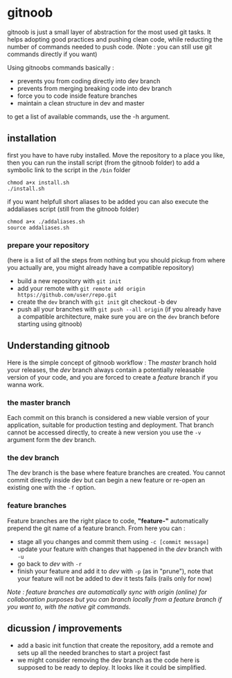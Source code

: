 # gitnoob

gitnoob is just a small layer of abstraction for the most used git tasks.
It helps adopting good practices and pushing clean code, while reducting the number of commands needed to push code.
(Note : you can still use git commands directly if you want)

Using gitnoobs commands basically :

- prevents you from coding directly into dev branch
- prevents from merging breaking code into dev branch
- force you to code inside feature branches
- maintain a clean structure in dev and master

to get a list of available commands, use the -h argument.
## installation
first you have to have ruby installed.
Move the repository to a place you like, then you can run the install script (from the gitnoob folder) to add a symbolic link to the script in the `/bin` folder

```
chmod a+x install.sh
./install.sh
```

if you want helpfull short aliases to be added you can also execute the addaliases script (still from the gitnoob folder)

```
chmod a+x ./addaliases.sh
source addaliases.sh
```
### prepare your repository
(here is a list of all the steps from nothing but you should pickup from where you actually are, you might already have a compatible repository)
- build a new repository with `git init`
- add your remote with `git remote add origin https://github.com/user/repo.git`
- create the `dev` branch with `git init` git checkout -b dev
- push all your branches with `git push --all origin`
(if you already have a compatible architecture, make sure you are on the `dev` branch before starting using gitnoob)

## Understanding gitnoob
Here is the simple concept of gitnoob workflow :
The *master* branch hold your releases, the *dev* branch always contain a potentially releasable version of your code, and you are forced to create a *feature* branch if you wanna work.

### the master branch
Each commit on this branch is considered a new viable version of your application, suitable for production testing and deployment.
That branch cannot be accessed directly, to create à new version you use the `-v` argument form the dev branch.

### the dev branch
The dev branch is the base where feature branches are created. You cannot commit directly inside dev but can begin a new feature or re-open an existing one with the `-f` option.

### feature branches
Feature branches are the right place to code, **"feature-"**  automatically prepend the git name of a feature branch. From here you can :

- stage all you changes and commit them using `-c [commit message]`
- update your feature with changes that happened in the *dev* branch with `-u`
- go back to *dev* with `-r`
- finish your feature and add it to *dev* with `-p` (as in "prune"), note that your feature will not be added to dev it tests fails (rails only for now)

*Note : feature branches are automatically sync with origin (online) for collaboration purposes but you can branch locally from a feature branch if you want to, with the native git commands.*

## dicussion / improvements

- add a basic init function that create the repository, add a remote and sets up all the needed branches to start a project fast
- we might consider removing the dev branch as the code here is supposed to be ready to deploy. It looks like it could be simplified.
